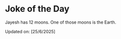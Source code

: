 # Joke of the Day

<!-- #joke -->
Jayesh has 12 moons. One of those moons is the Earth.

Updated on: [25/6/2025]
<!-- #jokeEnd -->
